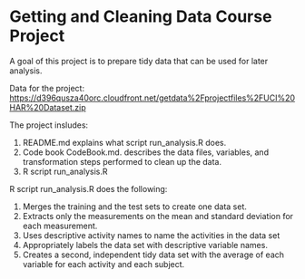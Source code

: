 # Getting and Cleaning Data Course Project

A goal of this project is to prepare tidy data that can be used for later analysis. 

Data for the project:
https://d396qusza40orc.cloudfront.net/getdata%2Fprojectfiles%2FUCI%20HAR%20Dataset.zip

The project insludes: 
1) README.md explains what script run_analysis.R does. 
2) Code book CodeBook.md. describes the data files, variables, and transformation steps performed to clean up the data.  
3) R script run_analysis.R 


R script run_analysis.R does the following:
1. Merges the training and the test sets to create one data set.
2. Extracts only the measurements on the mean and standard deviation for each measurement.
3. Uses descriptive activity names to name the activities in the data set
4. Appropriately labels the data set with descriptive variable names.
5. Creates a second, independent tidy data set with the average of each variable for each activity and each subject.
